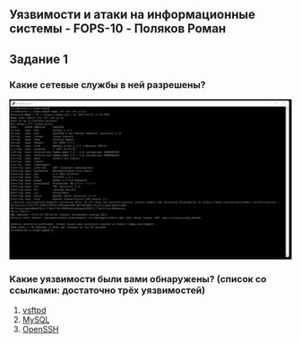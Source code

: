 ## Уязвимости и атаки на информационные системы - FOPS-10 - Поляков Роман
## Задание 1
### Какие сетевые службы в ней разрешены?
![Фото 1](https://github.com/bag2000/netology-security-1/blob/main/1-1.png)
### Какие уязвимости были вами обнаружены? (список со ссылками: достаточно трёх уязвимостей)
1. [vsftpd](https://www.exploit-db.com/exploits/49757)
2. [MySQL](https://www.exploit-db.com/exploits/30020)
3. [OpenSSH](https://www.exploit-db.com/exploits/45939)

